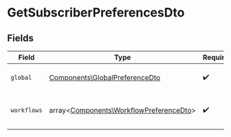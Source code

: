 # GetSubscriberPreferencesDto


## Fields

| Field                                                                                       | Type                                                                                        | Required                                                                                    | Description                                                                                 |
| ------------------------------------------------------------------------------------------- | ------------------------------------------------------------------------------------------- | ------------------------------------------------------------------------------------------- | ------------------------------------------------------------------------------------------- |
| `global`                                                                                    | [Components\GlobalPreferenceDto](../../Models/Components/GlobalPreferenceDto.md)            | :heavy_check_mark:                                                                          | Global preference settings                                                                  |
| `workflows`                                                                                 | array<[Components\WorkflowPreferenceDto](../../Models/Components/WorkflowPreferenceDto.md)> | :heavy_check_mark:                                                                          | Workflow-specific preference settings                                                       |